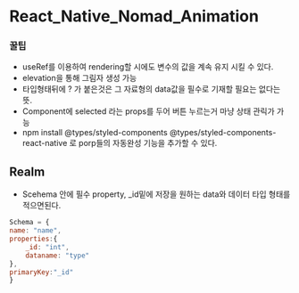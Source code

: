 # React_Native_Nomad_Animation

### 꿀팁

- useRef를 이용하여 rendering할 시에도 변수의 값을 계속 유지 시킬 수 있다.
- elevation을 통해 그림자 생성 가능
- 타입형태뒤에 ? 가 붙은것은 그 자료형의 data값을 필수로 기재할 필요는 없다는 뜻.
- Component에 selected 라는 props를 두어 버튼 누르는거 마냥 상태 관릭가 가능
- npm install @types/styled-components @types/styled-components-react-native 로 porp들의 자동완성 기능을 추가할 수 있다.

## Realm

- Scehema 안에 필수 property, \_id밑에 저장을 원하는 data와 데이터 타입 형태를 적으면된다.

```Javascript
Schema = {
name: "name",
properties:{
    _id: "int",
    dataname: "type"
},
primaryKey:"_id"
}
```
